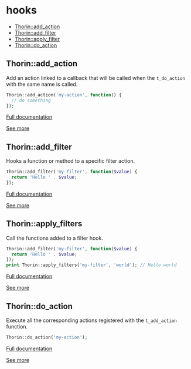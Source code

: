 # hooks

- [Thorin::add_action](#Thorin_add_action)
- [Thorin::add_filter](#Thorin_add_filter)
- [Thorin::apply_filter](#Thorin_apply_filter)
- [Thorin::do_action](#Thorin_do_action)
<a name="Thorin_add_action"></a>
## Thorin::add_action
Add an action linked to a callback that will be called when the `t_do_action` with the same name is called.
```php
Thorin::add_action('my-action', function() {
  // do something
});
```

[Full documentation](/doc/src/functions/hooks/add_action.md)

[See more](https://packagist.org/packages/voku/php-hooks)

<a name="Thorin_add_filter"></a>
## Thorin::add_filter
Hooks a function or method to a specific filter action.
```php
Thorin::add_filter('my-filter', function($value) {
  return 'Hello ' . $value;
});
```

[Full documentation](/doc/src/functions/hooks/add_filter.md)

[See more](https://packagist.org/packages/voku/php-hooks)

<a name="Thorin_apply_filters"></a>
## Thorin::apply_filters
Call the functions added to a filter hook.
```php
Thorin::add_filter('my-filter', function($value) {
  return 'Hello ' . $value;
});
print Thorin::apply_filters('my-filter', 'world'); // Hello world
```

[Full documentation](/doc/src/functions/hooks/apply_filter.md)

[See more](https://packagist.org/packages/voku/php-hooks)

<a name="Thorin_do_action"></a>
## Thorin::do_action
Execute all the corresponding actions registered with the `t_add_action` function.
```php
Thorin::do_action('my-action');
```

[Full documentation](/doc/src/functions/hooks/do_action.md)

[See more](https://packagist.org/packages/voku/php-hooks)
